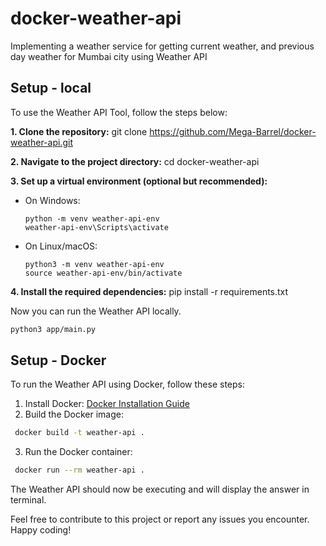 # docker-weather-api

Implementing a weather service for getting current weather, and previous day weather for Mumbai city using Weather API

## Setup - local
To use the Weather API Tool, follow the steps below:

**1. Clone the repository:** git clone https://github.com/Mega-Barrel/docker-weather-api.git

**2. Navigate to the project directory:** cd docker-weather-api

**3. Set up a virtual environment (optional but recommended):**
- On Windows:
  ```
  python -m venv weather-api-env
  weather-api-env\Scripts\activate
  ```

- On Linux/macOS:
  ```
  python3 -m venv weather-api-env
  source weather-api-env/bin/activate
  ```
**4. Install the required dependencies:** pip install -r requirements.txt

Now you can run the Weather API locally.
```bash
python3 app/main.py
```

## Setup - Docker
To run the Weather API using Docker, follow these steps:
  1.  Install Docker: [Docker Installation Guide](https://docs.docker.com/get-docker/)
  2. Build the Docker image: 
  ```bash
   docker build -t weather-api .
  ```
  3. Run the Docker container:
  ```bash
   docker run --rm weather-api .
  ```
The Weather API should now be executing and will display the answer in terminal.

Feel free to contribute to this project or report any issues you encounter. Happy coding!